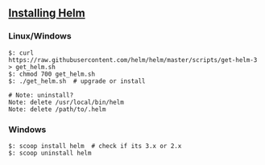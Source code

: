 ## [Installing Helm](https://helm.sh/docs/intro/install/)

### Linux/Windows

```
$: curl https://raw.githubusercontent.com/helm/helm/master/scripts/get-helm-3 > get_helm.sh
$: chmod 700 get_helm.sh
$: ./get_helm.sh  # upgrade or install
```

```
# Note: uninstall?
Note: delete /usr/local/bin/helm
Note: delete /path/to/.helm
```

### Windows

```
$: scoop install helm  # check if its 3.x or 2.x
$: scoop uninstall helm
```
